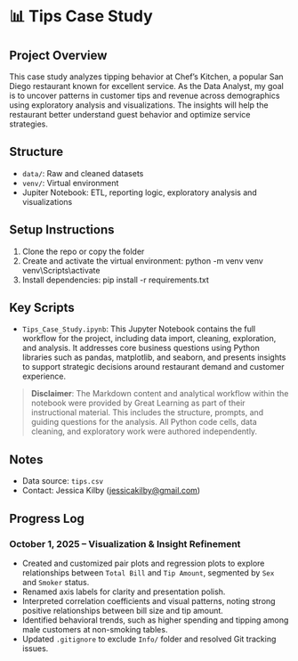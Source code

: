 # 📊 Tips Case Study
        
## Project Overview

This case study analyzes tipping behavior at Chef’s Kitchen, a popular San Diego restaurant known for excellent service. As the Data Analyst, my goal is to uncover patterns in customer tips and revenue across demographics using exploratory analysis and visualizations. The insights will help the restaurant better understand guest behavior and optimize service strategies.
        
## Structure
- `data/`: Raw and cleaned datasets
- `venv/`: Virtual environment
- Jupiter Notebook: ETL, reporting logic, exploratory analysis and visualizations
        
## Setup Instructions
1. Clone the repo or copy the folder
2. Create and activate the virtual environment:
    python -m venv venv venv\Scripts\activate
3. Install dependencies:
    pip install -r requirements.txt
        
## Key Scripts
- `Tips_Case_Study.ipynb`: This Jupyter Notebook contains the full workflow for the project, including data import, cleaning, exploration, and analysis. It addresses core business questions using Python libraries such as pandas, matplotlib, and seaborn, and presents insights to support strategic decisions around restaurant demand and customer experience.

> **Disclaimer**: The Markdown content and analytical workflow within the notebook were provided by Great Learning as part of their instructional material. This includes the structure, prompts, and guiding questions for the analysis. All Python code cells, data cleaning, and exploratory work were authored independently.
        
        
## Notes
- Data source: `tips.csv`
- Contact: Jessica Kilby ([jessicakilby@gmail.com](mailto:jessicakilby@gmail.com))


## Progress Log

### October 1, 2025 – Visualization & Insight Refinement

- Created and customized pair plots and regression plots to explore relationships between `Total Bill` and `Tip Amount`, segmented by `Sex` and `Smoker` status.
- Renamed axis labels for clarity and presentation polish.
- Interpreted correlation coefficients and visual patterns, noting strong positive relationships between bill size and tip amount.
- Identified behavioral trends, such as higher spending and tipping among male customers at non-smoking tables.
- Updated `.gitignore` to exclude `Info/` folder and resolved Git tracking issues.
